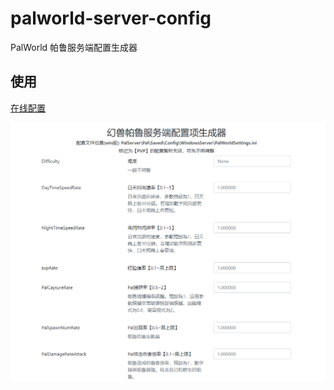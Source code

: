 # palworld-server-config
PalWorld 帕鲁服务端配置生成器
## 使用
[在线配置](https://antengye.github.io/palworld-server-config/)

![palworld-server-config](https://github.com/AnTengye/palworld-server-config/blob/main/images/1.png)